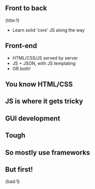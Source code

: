 ## Front to back
{title:1}

- Learn solid 'core' JS along the way

## Front-end

- HTML/CSS/JS served by server
- JS + JSON, with JS templating
- OR both!

## You know HTML/CSS

## JS is where it gets tricky

## GUI development

## Tough

## So mostly use frameworks

## But first!
{bad:1}



